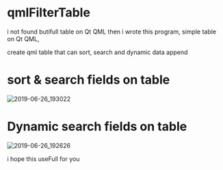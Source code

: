 # qmlFilterTable

i not found butifull table on Qt QML then i wrote this program, simple table on Qt QML,

create qml table that can sort, search and dynamic data append

# sort & search fields on table

![2019-06-26_193022](https://user-images.githubusercontent.com/47794289/60234783-cbad9300-98ba-11e9-844e-bed964076c8c.png)

# Dynamic search fields on table

![2019-06-26_192626](https://user-images.githubusercontent.com/47794289/60235042-acfbcc00-98bb-11e9-9bf0-8834140c0f70.png)

i hope this useFull for you
